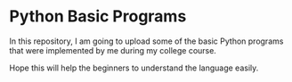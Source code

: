 # Python Basic Programs

In this repository, I am going to upload some of the basic Python programs that were implemented by me during my college course.

Hope this will help the beginners to understand the language easily.
